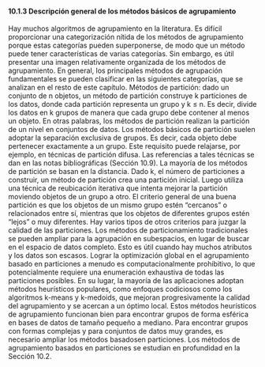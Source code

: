 #### 10.1.3 Descripción general de los métodos básicos de agrupamiento 
Hay muchos algoritmos de agrupamiento en la literatura. Es difícil proporcionar una categorización nítida de los métodos de agrupamiento porque estas categorías pueden superponerse, de modo que un método puede tener características de varias categorías. Sin embargo, es útil presentar una imagen relativamente organizada de los métodos de agrupamiento. En general, los principales métodos de agrupación fundamentales se pueden clasificar en las siguientes categorías, que se analizan en el resto de este capítulo. Métodos de partición: dado un conjunto de n objetos, un método de partición construye k particiones de los datos, donde cada partición representa un grupo y k ≤ n. Es decir, divide los datos en k grupos de manera que cada grupo debe contener al menos un objeto. En otras palabras, los métodos de partición realizan la partición de un nivel en conjuntos de datos. Los métodos básicos de partición suelen adoptar la separación exclusiva de grupos. Es decir, cada objeto debe pertenecer exactamente a un grupo. Este requisito puede relajarse, por ejemplo, en técnicas de partición difusa. Las referencias a tales técnicas se dan en las notas bibliográficas (Sección 10.9). La mayoría de los métodos de partición se basan en la distancia. Dado k, el número de particiones a construir, un método de partición crea una partición inicial. Luego utiliza una técnica de reubicación iterativa que intenta mejorar la partición moviendo objetos de un grupo a otro. El criterio general de una buena partición es que los objetos de un mismo grupo estén “cercanos” o relacionados entre sí, mientras que los objetos de diferentes grupos estén “lejos” o muy diferentes. Hay varios tipos de otros criterios para juzgar la calidad de las particiones. Los métodos de particionamiento tradicionales se pueden ampliar para la agrupación en subespacios, en lugar de buscar en el espacio de datos completo. Esto es útil cuando hay muchos atributos y los datos son escasos. Lograr la optimización global en el agrupamiento basado en particiones a menudo es computacionalmente prohibitivo, lo que potencialmente requiere una enumeración exhaustiva de todas las particiones posibles. En su lugar, la mayoría de las aplicaciones adoptan métodos heurísticos populares, como enfoques codiciosos como los algoritmos k-means y k-medoids, que mejoran progresivamente la calidad del agrupamiento y se acercan a un óptimo local. Estos métodos heurísticos de agrupamiento funcionan bien para encontrar grupos de forma esférica en bases de datos de tamaño pequeño a mediano. Para encontrar grupos con formas complejas y para conjuntos de datos muy grandes, es necesario ampliar los métodos basados ​​en particiones. Los métodos de agrupamiento basados ​​en particiones se estudian en profundidad en la Sección 10.2.